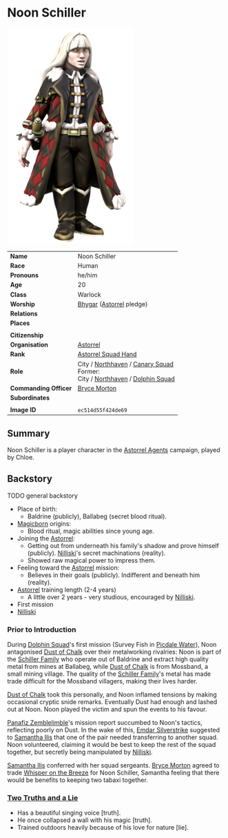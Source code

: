# Noon Schiller

<img src="https://raw.githubusercontent.com/jesskelsall/astarus-images/main/people/portraits/ec514d55f424de69.png" height="500" />

|||
| --- | --- |
| **Name** | Noon Schiller | character.3
| **Race** | Human |
| **Pronouns** | he/him |
| **Age** | 20 |
| **Class** | Warlock |
| **Worship** | [Bhygar](../gods/deities/bhygar.md) ([Astorrel](../organisations/astorrel/astorrel.md) pledge) |
| **Relations** | |
| **Places** | |
|||
| **Citizenship** | |
| **Organisation** | [Astorrel](../organisations/astorrel/astorrel.md) |
| **Rank** | [Astorrel Squad Hand](../organisations/astorrel/ranks/astorrel-squad-hand.md) |
| **Role** | City / [Northhaven](../places/cities/northhaven.md) / [Canary Squad](../organisations/astorrel/squads/canary-squad.md)<br />Former:<br />City / [Northhaven](../places/cities/northhaven.md) / [Dolphin Squad](../organisations/astorrel/squads/dolphin-squad.md) |
| **Commanding Officer** | [Bryce Morton](bryce-morton.md) |
| **Subordinates** | |
|||
| **Image ID** | `ec514d55f424de69` |

## Summary

Noon Schiller is a player character in the [Astorrel Agents](../campaigns/astorrel-agents/astorrel-agents.md) campaign, played by Chloe.

## Backstory

TODO general backstory

- Place of birth:
  - Baldrine (publicly), Ballabeg (secret blood ritual).
- [Magicborn](../civilisations/kingdom-of-astor/magicborn.md) origins:
  - Blood ritual, magic abilities since young age.
- Joining the [Astorrel](../organisations/astorrel/astorrel.md):
  - Getting out from underneath his family's shadow and prove himself (publicly). [Nilliski](nilliski.md)'s secret machinations (reality).
  - Showed raw magical power to impress them.
- Feeling toward the [Astorrel](../organisations/astorrel/astorrel.md) mission:
  - Believes in their goals (publicly). Indifferent and beneath him (reality).
- [Astorrel](../organisations/astorrel/astorrel.md) training length (2-4 years)
  - A little over 2 years - very studious, encouraged by [Nilliski](nilliski.md).
- First mission
- [Nilliski](nilliski.md)

### Prior to Introduction

During [Dolphin Squad](../organisations/astorrel/squads/dolphin-squad.md)'s first mission (Survey Fish in [Picdale Water](../places/rivers-lakes/picdale-water.md)), Noon antagonised [Dust of Chalk](dust-of-chalk.md) over their metalworking rivalries: Noon is part of the [Schiller Family](../organisations/schiller-family.md) who operate out of Baldrine and extract high quality metal from mines at Ballabeg, while [Dust of Chalk](dust-of-chalk.md) is from Mossband, a small mining village. The quality of the [Schiller Family](../organisations/schiller-family.md)'s metal has made trade difficult for the Mossband villagers, making their lives harder.

[Dust of Chalk](dust-of-chalk.md) took this personally, and Noon inflamed tensions by making occasional cryptic snide remarks. Eventually Dust had enough and lashed out at Noon. Noon played the victim and spun the events to his favour.

[Panafiz Zemblelimble](panafiz-zemblelimble.md)'s mission report succumbed to Noon's tactics, reflecting poorly on Dust. In the wake of this, [Emdar Silverstrike](emdar-silverstrike.md) suggested to [Samantha Ilis](samantha-ilis.md) that one of the pair needed transferring to another squad. Noon volunteered, claiming it would be best to keep the rest of the squad together, but secretly being manipulated by [Nilliski](nilliski.md).

[Samantha Ilis](samantha-ilis.md) conferred with her squad sergeants. [Bryce Morton](bryce-morton.md) agreed to trade [Whisper on the Breeze](whisper-on-the-breeze.md) for Noon Schiller, Samantha feeling that there would be benefits to keeping two tabaxi together.

### [Two Truths and a Lie](../campaigns/astorrel-agents/two-truths-and-a-lie.md)

- Has a beautiful singing voice [truth].
- He once collapsed a wall with his magic [truth].
- Trained outdoors heavily because of his love for nature [lie].
